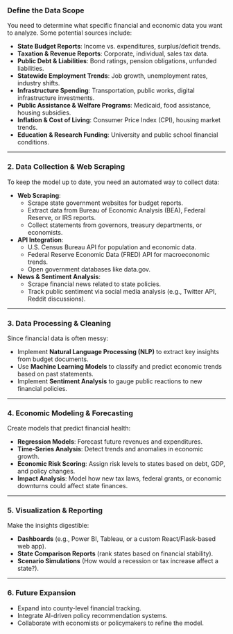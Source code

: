 ### **Define the Data Scope**

You need to determine what specific financial and economic data you want to analyze. Some potential sources include:

- **State Budget Reports**: Income vs. expenditures, surplus/deficit trends.
- **Taxation & Revenue Reports**: Corporate, individual, sales tax data.
- **Public Debt & Liabilities**: Bond ratings, pension obligations, unfunded liabilities.
- **Statewide Employment Trends**: Job growth, unemployment rates, industry shifts.
- **Infrastructure Spending**: Transportation, public works, digital infrastructure investments.
- **Public Assistance & Welfare Programs**: Medicaid, food assistance, housing subsidies.
- **Inflation & Cost of Living**: Consumer Price Index (CPI), housing market trends.
- **Education & Research Funding**: University and public school financial conditions.

---

### **2. Data Collection & Web Scraping**

To keep the model up to date, you need an automated way to collect data:

- **Web Scraping**:
    - Scrape state government websites for budget reports.
    - Extract data from Bureau of Economic Analysis (BEA), Federal Reserve, or IRS reports.
    - Collect statements from governors, treasury departments, or economists.
- **API Integration**:
    - U.S. Census Bureau API for population and economic data.
    - Federal Reserve Economic Data (FRED) API for macroeconomic trends.
    - Open government databases like data.gov.
- **News & Sentiment Analysis**:
    - Scrape financial news related to state policies.
    - Track public sentiment via social media analysis (e.g., Twitter API, Reddit discussions).

---

### **3. Data Processing & Cleaning**

Since financial data is often messy:

- Implement **Natural Language Processing (NLP)** to extract key insights from budget documents.
- Use **Machine Learning Models** to classify and predict economic trends based on past statements.
- Implement **Sentiment Analysis** to gauge public reactions to new financial policies.

---

### **4. Economic Modeling & Forecasting**

Create models that predict financial health:

- **Regression Models**: Forecast future revenues and expenditures.
- **Time-Series Analysis**: Detect trends and anomalies in economic growth.
- **Economic Risk Scoring**: Assign risk levels to states based on debt, GDP, and policy changes.
- **Impact Analysis**: Model how new tax laws, federal grants, or economic downturns could affect state finances.

---

### **5. Visualization & Reporting**

Make the insights digestible:

- **Dashboards** (e.g., Power BI, Tableau, or a custom React/Flask-based web app).
- **State Comparison Reports** (rank states based on financial stability).
- **Scenario Simulations** (How would a recession or tax increase affect a state?).

---

### **6. Future Expansion**

- Expand into county-level financial tracking.
- Integrate AI-driven policy recommendation systems.
- Collaborate with economists or policymakers to refine the model.

